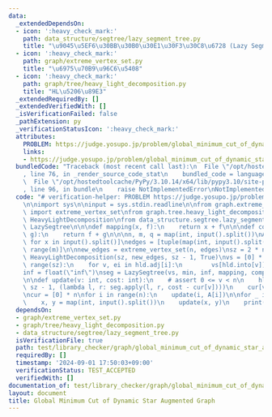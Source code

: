 ```yaml
---
data:
  _extendedDependsOn:
  - icon: ':heavy_check_mark:'
    path: data_structure/segtree/lazy_segment_tree.py
    title: "\u9045\u5EF6\u30BB\u30B0\u30E1\u30F3\u30C8\u6728 (Lazy Segment Tree)"
  - icon: ':heavy_check_mark:'
    path: graph/extreme_vertex_set.py
    title: "\u6975\u70B9\u96C6\u5408"
  - icon: ':heavy_check_mark:'
    path: graph/tree/heavy_light_decomposition.py
    title: "HL\u5206\u89E3"
  _extendedRequiredBy: []
  _extendedVerifiedWith: []
  _isVerificationFailed: false
  _pathExtension: py
  _verificationStatusIcon: ':heavy_check_mark:'
  attributes:
    PROBLEM: https://judge.yosupo.jp/problem/global_minimum_cut_of_dynamic_star_augmented_graph
    links:
    - https://judge.yosupo.jp/problem/global_minimum_cut_of_dynamic_star_augmented_graph
  bundledCode: "Traceback (most recent call last):\n  File \"/opt/hostedtoolcache/PyPy/3.10.14/x64/lib/pypy3.10/site-packages/onlinejudge_verify/documentation/build.py\"\
    , line 76, in _render_source_code_stat\n    bundled_code = language.bundle(\n\
    \  File \"/opt/hostedtoolcache/PyPy/3.10.14/x64/lib/pypy3.10/site-packages/onlinejudge_verify/languages/python.py\"\
    , line 96, in bundle\n    raise NotImplementedError\nNotImplementedError\n"
  code: "# verification-helper: PROBLEM https://judge.yosupo.jp/problem/global_minimum_cut_of_dynamic_star_augmented_graph\n\
    \n\nimport sys\n\ninput = sys.stdin.readline\n\nfrom graph.extreme_vertex_set\
    \ import extreme_vertex_set\nfrom graph.tree.heavy_light_decomposition import\
    \ HeavyLightDecomposition\nfrom data_structure.segtree.lazy_segment_tree import\
    \ LazySegtree\n\n\ndef mapping(x, f):\n    return x + f\n\n\ndef composition(f,\
    \ g):\n    return f + g\n\n\nn, m, q = map(int, input().split())\nA = [int(x)\
    \ for x in input().split()]\nedges = [tuple(map(int, input().split())) for _ in\
    \ range(m)]\n\nnew_edges = extreme_vertex_set(n, edges)\nsz = 2 * n - 1\nhld =\
    \ HeavyLightDecomposition(sz, new_edges, sz - 1, True)\nvs = [0] * sz\nfor i in\
    \ range(sz):\n    for v, ei in hld.adj[i]:\n        vs[hld.into[v]] = new_edges[ei][2]\n\
    inf = float(\"inf\")\nseg = LazySegtree(vs, min, inf, mapping, composition, 0)\n\
    \n\ndef update(v: int, cost: int):\n    # assert 0 <= v < n\n    hld.path_query(v,\
    \ sz - 1, (lambda l, r: seg.apply(l, r, cost - cur[v])))\n    cur[v] = cost\n\n\
    \ncur = [0] * n\nfor i in range(n):\n    update(i, A[i])\n\nfor _ in range(q):\n\
    \    x, y = map(int, input().split())\n    update(x, y)\n    print(seg.all_prod())\n"
  dependsOn:
  - graph/extreme_vertex_set.py
  - graph/tree/heavy_light_decomposition.py
  - data_structure/segtree/lazy_segment_tree.py
  isVerificationFile: true
  path: test/library_checker/graph/global_minimum_cut_of_dynamic_star_augmented_graph.test.py
  requiredBy: []
  timestamp: '2024-09-01 17:50:03+09:00'
  verificationStatus: TEST_ACCEPTED
  verifiedWith: []
documentation_of: test/library_checker/graph/global_minimum_cut_of_dynamic_star_augmented_graph.test.py
layout: document
title: Global Minimum Cut of Dynamic Star Augmented Graph
---
```


